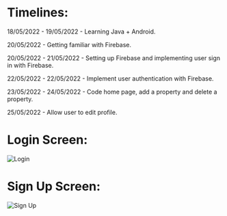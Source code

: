 # Timelines:
18/05/2022 - 19/05/2022 - Learning Java + Android.

20/05/2022 - Getting familiar with Firebase.

20/05/2022 - 21/05/2022 - Setting up Firebase and implementing user sign in with Firebase.

22/05/2022 - 22/05/2022 - Implement user authentication with Firebase.

23/05/2022 - 24/05/2022 - Code home page, add a property and delete a property.

25/05/2022 - Allow user to edit profile.

# Login Screen:
![Login](https://i.ibb.co/r7cy2Dv/1.png)

# Sign Up Screen:
![Sign Up](https://i.ibb.co/r7cy2Dv/2.png)